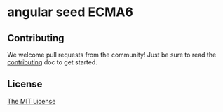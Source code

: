 # angular seed ECMA6

## Contributing
We welcome pull requests from the community! Just be sure to read the [contributing]() doc to get started.

## License
[The MIT License](LICENSE.md)
